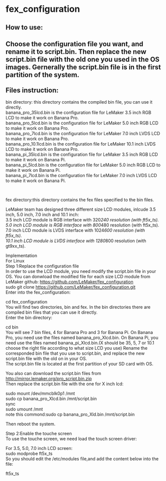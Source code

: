 fex_configuration
=================

How to use:
-----------------
Choose the configuration file you want, and rename it to script.bin. Then replace the new script.bin file with the old one you used in the OS images. Gernerally the script.bin file is in the first partition of the system.  
<br />
Files instruction:
------------------
bin directory: this directory contains the compiled bin file, you can use it directly.<br />
banana_pro_35lcd.bin is the configuration file for LeMaker 3.5 inch RGB LCD to make it work on Banana Pro. <br />
banana_pro_5lcd.bin is the configuration file for LeMaker 5.0 inch RGB LCD to make it work on Banana Pro. <br />
banana_pro_7lcd.bin is the configuration file for LeMaker 7.0 inch LVDS LCD to make it work on Banana Pro. <br />
banana_pro_10.1lcd.bin is the configuration file for LeMaker 10.1 inch LVDS LCD to make it work on Banana Pro. <br />
banana_pi_35lcd.bin is the configuration file for LeMaker 3.5 inch RGB LCD to make it work on Banana Pi. <br />
banana_pi_5lcd.bin is the configuration file for LeMaker 5.0 inch RGB LCD to make it work on Banana Pi. <br />
banana_pi_7lcd.bin is the configuration file for LeMaker 7.0 inch LVDS LCD to make it work on Banana Pi. <br />

<br />

fex directory:this directory contains the fex files specified to the bin files.



LeMaker team has designed three different size LCD modules, inlcude 3.5 inch, 5.0 inch, 7.0 inch and 10.1 inch:<br />
3.5 inch LCD module is RGB interface with 320*240 resolution (with ft5x_ts).<br />
5.0 inch LCD module is RGB interface with 800*480 resolution (with ft5x_ts).<br />
7.0 inch LCD module is LVDS interface with 1024*600 resolution (with ft5x_ts).<br />
10.1 inch LCD module is LVDS interface with 1280*800 resolution (with gt9xx_ts).<br />

Implementation<br />
For Linux<br />
Step 1:Replace the configuration file<br />
In order to use the LCD module, you need modify the script.bin file in your OS. You can donwload the modified file for each size LCD module from LeMaker github:
https://github.com/LeMaker/fex_configuration<br />
 sudo git clone https://github.com/LeMaker/fex_configuration.git<br />
Enter into the fex_configuration:<br />

 cd fex_configuration<br />
You will find two directories, bin and fex. In the bin directories there are compiled bin files that you can use it directly.<br />
Enter the bin directory:<br />

 cd bin<br />
You will see 7 bin files, 4 for Banana Pro and 3 for Banana Pi. On Banana Pro, you need use the files named banana_pro_Xlcd.bin. On Banana Pi, you need use the files named banana_pi_Xlcd.bin.(X should be 35, 5, 7 or 10.1 choose the right file according to what size LCD you use) Rename the corresponded bin file that you use to script.bin, and replace the new script.bin file with the old on in your OS.<br />
The script.bin file is located at the first partition of your SD card with OS.<br />

You also can download the script.bin files from http://mirror.lemaker.org/pro_script.bin.zip<br />
Then replace the script.bin file with the one for X inch lcd:<br />

 sudo mount /dev/mmcblk0p1 /mnt<br />
 sudo cp banana_pro_Xlcd.bin /mnt/script.bin<br />
 sync<br />
 sudo umount /mnt<br />
note this commond:sudo cp banana_pro_Xld.bin /mnt/script.bin<br />

Then reboot the system.<br />

Step 2:Enable the touche screen<br />
To use the touche screen, we need load the touch screen driver:<br />

For 3.5, 5.0, 7.0 inch LCD screen:<br />
 sudo modprobe ft5x_ts<br />
So you should edit the /etc/modules file,and add the content below into the file:<br />

 ft5x_ts<br />

